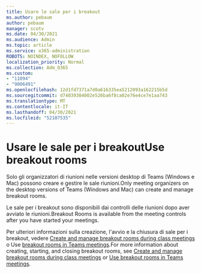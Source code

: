 ```yaml
---
title: Usare le sale per i breakout
ms.author: pebaum
author: pebaum
manager: scotv
ms.date: 04/30/2021
ms.audience: Admin
ms.topic: article
ms.service: o365-administration
ROBOTS: NOINDEX, NOFOLLOW
localization_priority: Normal
ms.collection: Adm_O365
ms.custom:
- "11094"
- "9006491"
ms.openlocfilehash: 12d1fd7371a7d0a616335ea5212093a162215b5d
ms.sourcegitcommit: d74039304002e526ba6f8ca02e76e4ce7e1aa743
ms.translationtype: MT
ms.contentlocale: it-IT
ms.lasthandoff: 04/30/2021
ms.locfileid: "52107535"
---
```

# <a name="use-breakout-rooms"></a><span data-ttu-id="5ae5e-102">Usare le sale per i breakout</span><span class="sxs-lookup"><span data-stu-id="5ae5e-102">Use breakout rooms</span></span>

<span data-ttu-id="5ae5e-103">Solo gli organizzatori di riunioni nelle versioni desktop di Teams (Windows e Mac) possono creare e gestire le sale riunioni.</span><span class="sxs-lookup"><span data-stu-id="5ae5e-103">Only meeting organizers on the desktop versions of Teams (Windows and Mac) can create and manage breakout rooms.</span></span> 

<span data-ttu-id="5ae5e-104">Le sale per i breakout sono disponibili dai controlli delle riunioni dopo aver avviato le riunioni.</span><span class="sxs-lookup"><span data-stu-id="5ae5e-104">Breakout Rooms is available from the meeting controls after you have started your meetings.</span></span>

<span data-ttu-id="5ae5e-105">Per ulteriori informazioni sulla creazione, l'avvio e la chiusura di sale per i breakout, vedere [Create and manage breakout rooms during class meetings]() o Use [breakout rooms in Teams meetings](https://support.microsoft.com/office/use-breakout-rooms-in-teams-meetings-7de1f48a-da07-466c-a5ab-4ebace28e461).</span><span class="sxs-lookup"><span data-stu-id="5ae5e-105">For more information about creating, starting, and closing breakout rooms, see [Create and manage breakout rooms during class meetings]() or [Use breakout rooms in Teams meetings](https://support.microsoft.com/office/use-breakout-rooms-in-teams-meetings-7de1f48a-da07-466c-a5ab-4ebace28e461).</span></span>